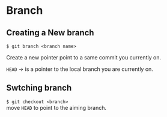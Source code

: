 Branch
===

## Creating a New branch

`$ git branch <branch name>`  

Create a new pointer point to a same commit you currently on.

`HEAD` -> is a pointer to the local branch you are currently on. 

## Swtching branch

`$ git checkout <branch>`  
move `HEAD` to point to the aiming branch.
